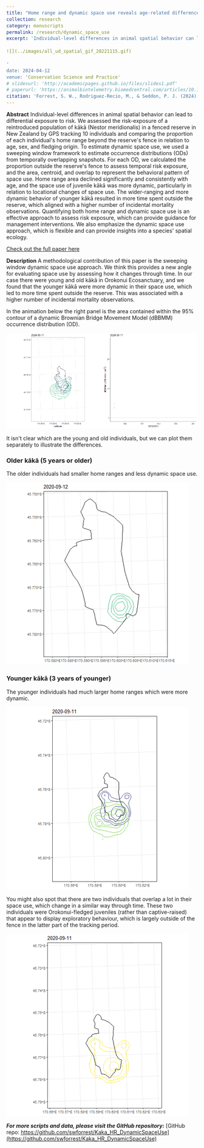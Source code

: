 ```yaml
---
title: "Home range and dynamic space use reveals age-related differences in risk exposure for reintroduced parrots"
collection: research
category: manuscripts
permalink: /research/dynamic_space_use
excerpt: 'Individual-level differences in animal spatial behavior can lead to differential exposure to risk. We assessed the risk-exposure of a reintroduced population of kākā (Nestor meridionalis) in a fenced reserve in New Zealand by GPS tracking 10 individuals and comparing the proportion of each individual's home range beyond the reserve's fence in relation to age, sex, and fledging origin. To estimate dynamic space use, we used a sweeping window framework to estimate occurrence distributions (ODs) from temporally overlapping snapshots. For each OD, we calculated the proportion outside the reserve's fence to assess temporal risk exposure, and the area, centroid, and overlap to represent the behavioral pattern of space use. Home range area declined significantly and consistently with age, and the space use of juvenile kākā was more dynamic, particularly in relation to locational changes of space use. The wider-ranging and more dynamic behavior of younger kākā resulted in more time spent outside the reserve, which aligned with a higher number of incidental mortality observations. Quantifying both home range and dynamic space use is an effective approach to assess risk exposure, which can provide guidance for management interventions. We also emphasize the dynamic space use approach, which is flexible and can provide insights into a species'' spatial ecology.

![](../images/all_ud_spatial_gif_20221115.gif)

'
date: 2024-04-12
venue: 'Conservation Science and Practice'
# slidesurl: 'http://academicpages.github.io/files/slides1.pdf'
# paperurl: 'https://animalbiotelemetry.biomedcentral.com/articles/10.1186/s40317-022-00289-9'
citation: 'Forrest, S. W., Rodriguez-Recio, M., & Seddon, P. J. (2024). Home range and dynamic space use reveals age-related differences in risk exposure for reintroduced parrots. Conservation Science and Practice, e13119. https://doi.org/10.1111/csp2.13119'
---
```


**Abstract**
Individual-level differences in animal spatial behavior can lead to differential exposure to risk. We assessed the risk-exposure of a reintroduced population of kākā (Nestor meridionalis) in a fenced reserve in New Zealand by GPS tracking 10 individuals and comparing the proportion of each individual's home range beyond the reserve's fence in relation to age, sex, and fledging origin. To estimate dynamic space use, we used a sweeping window framework to estimate occurrence distributions (ODs) from temporally overlapping snapshots. For each OD, we calculated the proportion outside the reserve's fence to assess temporal risk exposure, and the area, centroid, and overlap to represent the behavioral pattern of space use. Home range area declined significantly and consistently with age, and the space use of juvenile kākā was more dynamic, particularly in relation to locational changes of space use. The wider-ranging and more dynamic behavior of younger kākā resulted in more time spent outside the reserve, which aligned with a higher number of incidental mortality observations. Quantifying both home range and dynamic space use is an effective approach to assess risk exposure, which can provide guidance for management interventions. We also emphasize the dynamic space use approach, which is flexible and can provide insights into a species' spatial ecology.

[Check out the full paper here](https://conbio.onlinelibrary.wiley.com/doi/10.1111/csp2.13119)

**Description**
A methodological contribution of this paper is the sweeping window dynamic space use approach. We think this provides a new angle for evaluating space use by assessing how it changes through time. In our case there were young and old kākā in Orokonui Ecosanctuary, and we found that the younger kākā were more dynamic in their space use, which led to more time spent outside the reserve. This was associated with a higher number of incidental mortality observations.

In the animation below the right panel is the area contained within the 95% contour of a dynamic Brownian Bridge Movement Model (dBBMM) occurrence distribution (OD). 

![](..\images\all_ud_spatial_gif_20221115.gif)

It isn't clear which are the young and old individuals, but we can plot them separately to illustrate the differences.

### Older kākā (5 years or older)

The older individuals had smaller home ranges and less dynamic space use.

![](..\images\old_ud_viridis_gif_20221110.gif)

### Younger kākā (3 years of younger)

The younger individuals had much larger home ranges which were more dynamic.

![](..\images\young_ud_viridis_gif_20221110.gif)

You might also spot that there are two individuals that overlap a lot in their space use, which change in a similar way through time. These two individuals were Orokonui-fledged juveniles (rather than captive-raised) that appear to display exploratory behaviour, which is largely outside of the fence in the latter part of the tracking period.

![](..\images\t05_t08_ud_viridis_gif_20221110.gif)


***For more scripts and data, please visit the GitHub repository:***
[GitHub repo: https://github.com/swforrest/Kaka_HR_DynamicSpaceUse](https://github.com/swforrest/Kaka_HR_DynamicSpaceUse)
